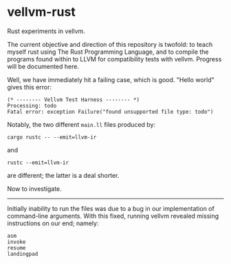 # vellvm-rust
Rust experiments in vellvm. 

The current objective and direction of this repository is twofold: 
to teach myself rust using The Rust Programming Language, and to compile 
the programs found within to LLVM for compatibility tests with vellvm. 
Progress will be documented here. 

Well, we have immediately hit a failing case, which is good. "Hello world" 
gives this error:

```
(* -------- Vellvm Test Harness -------- *)
Processing: todo
Fatal error: exception Failure("found unsupported file type: todo")
```

Notably, the two different `main.ll` files produced by: 

`cargo rustc -- --emit=llvm-ir`

and 

`rustc --emit=llvm-ir` 

are different; the latter is a deal shorter. 

Now to investigate. 

---

Initially inability to run the files was due to a bug in our implementation
of command-line arguments. With this fixed, running vellvm revealed missing
instructions on our end; namely: 

```
asm
invoke
resume 
landingpad
```

